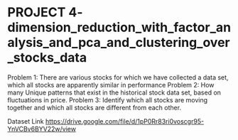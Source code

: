 # PROJECT 4- dimension_reduction_with_factor_analysis_and_pca_and_clustering_over_stocks_data
Problem 1: There are various stocks for which we have collected a data set, which all stocks are apparently similar in performance Problem 2: How many Unique patterns that exist in the historical stock data set, based on fluctuations in price. Problem 3: Identify which all stocks are moving together and which all stocks are different from each other.

Dataset Link
https://drive.google.com/file/d/1pP0Rr83ri0voscgr95-YnVCBv6BYV22w/view

